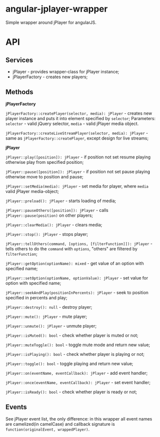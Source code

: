 angular-jplayer-wrapper
=======================

Simple wrapper around jPlayer for angularJS.

API
===

Services
--------

 * jPlayer - provides wrapper-class for jPlayer instance;
 * jPlayerFactory - creates new players;

Methods
-------

**jPlayerFactory**

`jPlayerFactory::createPlayer(selector, media): jPlayer` - creates new player instance and puts it into element specified by `selector`; Parameters: `selector` - valid jQuery selector, `media` - valid jPlayer media object.

`jPlayerFactory::createLiveStreamPlayer(selector, media): jPlayer` - same as `jPlayerFactory::createPlayer`, except design for live streams;

**jPlayer**

`jPlayer::play([position]): jPlayer` - if position not set resume playing otherwise play from specified position;

`jPlayer::pause([position]): jPlayer` - if position not set pause playing otherwise move to position and pause;

`jPlayer::setMedia(media): jPlayer` - set media for player, where `media` valid jPlayer media-object;

`jPlayer::preload(): jPlayer` - starts loading of media;

`jPlayer::pauseOthers([position]): jPlayer` - calls `jPlayer::pause(position)` on other players;

`jPlayer::clearMedia(): jPlayer` - clears media;

`jPlayer::stop(): jPlayer` - stops player;

`jPlayer::tellOthers(command, [options, [filterFunction]]): jPlayer` - tells others to do the `command` with `options`, "others" are filtered by `filterFunction`;

`jPlayer::getOption(optionName): mixed` - get value of an option with specified name;

`jPlayer::setOption(optionName, optionValue): jPlayer` - set value for option with specified name;

`jPlayer::seekAndPlay(positionInPercents): jPlayer` - seek to position specified in percents and play;

`jPlayer::destroy(): null` - destroy player;

`jPlayer::mute(): jPlayer` - mute player;

`jPlayer::unmute(): jPlayer` - unmute player;

`jPlayer::isMuted(): bool` - check whether player is muted or not;

`jPlayer::muteToggle(): bool` - toggle mute mode and return new value;

`jPlayer::isPlaying(): bool` - check whether player is playing or not;

`jPlayer::toggle(): bool` - toggle playing and return new value;

`jPlayer::on(eventName, eventCallback): jPlayer` - add event handler;

`jPlayer::once(eventName, eventCallback): jPlayer` - set event handler;

`jPlayer::isReady(): bool` - check whether player is ready or not;

Events
------

See jPlayer event list, the only difference: in this wrapper all event names are camelized(in camelCase) and callback signature is `function(originalEvent, wrappedPlayer)`.

